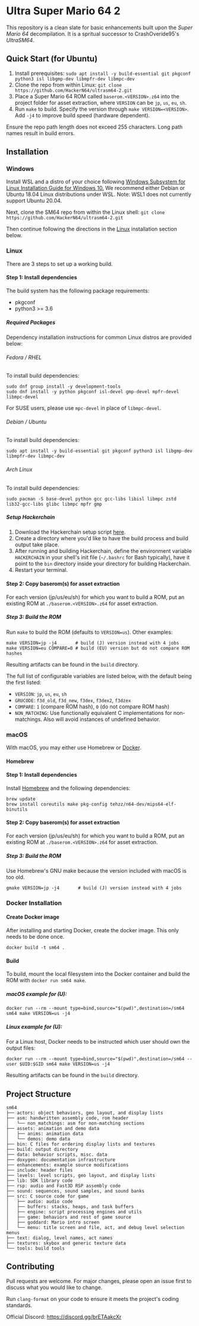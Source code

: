 # Ultra Super Mario 64 2

This repository is a clean slate for basic enhancements built upon the *Super Mario 64* decompilation. It is a spritual successor to CrashOveride95's *UltraSM64*.

## Quick Start (for Ubuntu)

1. Install prerequisites: `sudo apt install -y build-essential git pkgconf python3 isl libgmp-dev libmpfr-dev libmpc-dev`
2. Clone the repo from within Linux: `git clone https://github.com/HackerN64/ultrasm64-2.git`
3. Place a Super Mario 64 ROM called `baserom.<VERSION>.z64` into the project folder for asset extraction, where `VERSION` can be `jp`, `us`, `eu`, `sh`.
4. Run `make` to build. Specify the version through `make VERSION=<VERSION>`. Add `-j4` to improve build speed (hardware dependent).

Ensure the repo path length does not exceed 255 characters. Long path names result in build errors.

## Installation

### Windows

Install WSL and a distro of your choice following
[Windows Subsystem for Linux Installation Guide for Windows 10.](https://docs.microsoft.com/en-us/windows/wsl/install-win10)
We recommend either Debian or Ubuntu 18.04 Linux distributions under WSL.
Note: WSL1 does not currently support Ubuntu 20.04.

Next, clone the SM64 repo from within the Linux shell:
`git clone https://github.com/HackerN64/ultrasm64-2.git`

Then continue following the directions in the [Linux](#linux) installation section below.

### Linux

There are 3 steps to set up a working build.

#### Step 1: Install dependencies

The build system has the following package requirements:
 * pkgconf
 * python3 >= 3.6

##### Required Packages

Dependency installation instructions for common Linux distros are provided below:

###### Fedora / RHEL
To install build dependencies:
```
sudo dnf group install -y development-tools
sudo dnf install -y python pkgconf isl-devel gmp-devel mpfr-devel libmpc-devel
```
For SUSE users, please use `mpc-devel` in place of `libmpc-devel`.

###### Debian / Ubuntu
To install build dependencies:
```
sudo apt install -y build-essential git pkgconf python3 isl libgmp-dev libmpfr-dev libmpc-dev
```

###### Arch Linux
To install build dependencies:
```
sudo pacman -S base-devel python gcc gcc-libs libisl libmpc zstd lib32-gcc-libs glibc libmpc mpfr gmp
```

##### Setup Hackerchain

1. Download the Hackerchain setup script [here](https://gist.github.com/mountainflaw/820121d579b3d8e83194b69d9b287753).
2. Create a directory where you'd like to have the build process and build output take place.
3. After running and building Hackerchain, define the environment variable `HACKERCHAIN` in your shell's init file (`~/.bashrc` for Bash typically), have it point to the `bin` directory inside your directory for building Hackerchain.
4. Restart your terminal.

#### Step 2: Copy baserom(s) for asset extraction

For each version (jp/us/eu/sh) for which you want to build a ROM, put an existing ROM at
`./baserom.<VERSION>.z64` for asset extraction.

##### Step 3: Build the ROM

Run `make` to build the ROM (defaults to `VERSION=us`).
Other examples:
```
make VERSION=jp -j4       # build (J) version instead with 4 jobs
make VERSION=eu COMPARE=0 # build (EU) version but do not compare ROM hashes
```

Resulting artifacts can be found in the `build` directory.

The full list of configurable variables are listed below, with the default being the first listed:

* ``VERSION``: ``jp``, ``us``, ``eu``, ``sh``
* ``GRUCODE``: ``f3d_old``, ``f3d_new``, ``f3dex``, ``f3dex2``, ``f3dzex``
* ``COMPARE``: ``1`` (compare ROM hash), ``0`` (do not compare ROM hash)
* ``NON_MATCHING``: Use functionally equivalent C implementations for non-matchings. Also will avoid instances of undefined behavior.

### macOS

With macOS, you may either use Homebrew or [Docker](#docker-installation).

#### Homebrew

#### Step 1: Install dependencies
Install [Homebrew](https://brew.sh) and the following dependencies:
```
brew update
brew install coreutils make pkg-config tehzz/n64-dev/mips64-elf-binutils
```

#### Step 2: Copy baserom(s) for asset extraction

For each version (jp/us/eu/sh) for which you want to build a ROM, put an existing ROM at
`./baserom.<VERSION>.z64` for asset extraction.

##### Step 3: Build the ROM

Use Homebrew's GNU make because the version included with macOS is too old.

```
gmake VERSION=jp -j4       # build (J) version instead with 4 jobs
```

### Docker Installation

#### Create Docker image

After installing and starting Docker, create the docker image. This only needs to be done once.
```
docker build -t sm64 .
```

#### Build

To build, mount the local filesystem into the Docker container and build the ROM with `docker run sm64 make`.

##### macOS example for (U):
```
docker run --rm --mount type=bind,source="$(pwd)",destination=/sm64 sm64 make VERSION=us -j4
```

##### Linux example for (U):
For a Linux host, Docker needs to be instructed which user should own the output files:
```
docker run --rm --mount type=bind,source="$(pwd)",destination=/sm64 --user $UID:$GID sm64 make VERSION=us -j4
```

Resulting artifacts can be found in the `build` directory.

## Project Structure

	sm64
	├── actors: object behaviors, geo layout, and display lists
	├── asm: handwritten assembly code, rom header
	│   └── non_matchings: asm for non-matching sections
	├── assets: animation and demo data
	│   ├── anims: animation data
	│   └── demos: demo data
	├── bin: C files for ordering display lists and textures
	├── build: output directory
	├── data: behavior scripts, misc. data
	├── doxygen: documentation infrastructure
	├── enhancements: example source modifications
	├── include: header files
	├── levels: level scripts, geo layout, and display lists
	├── lib: SDK library code
	├── rsp: audio and Fast3D RSP assembly code
	├── sound: sequences, sound samples, and sound banks
	├── src: C source code for game
	│   ├── audio: audio code
	│   ├── buffers: stacks, heaps, and task buffers
	│   ├── engine: script processing engines and utils
	│   ├── game: behaviors and rest of game source
	│   ├── goddard: Mario intro screen
	│   └── menu: title screen and file, act, and debug level selection menus
	├── text: dialog, level names, act names
	├── textures: skybox and generic texture data
	└── tools: build tools

## Contributing

Pull requests are welcome. For major changes, please open an issue first to
discuss what you would like to change.

Run `clang-format` on your code to ensure it meets the project's coding standards.

Official Discord: https://discord.gg/brETAakcXr

